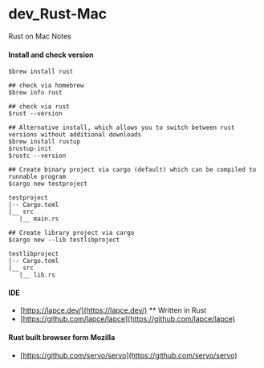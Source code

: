 # dev_Rust-Mac
Rust on Mac Notes

#### Install and check version
```
$brew install rust

## check via homebrew
$brew info rust

## check via rust
$rust --version

## Alternative install, which allows you to switch between rust versions without additional downloads
$brew install rustup
$rustup-init
$rustc --version

## Create binary project via cargo (default) which can be compiled to runnable program
$cargo new testproject

testproject
|-- Cargo.toml
|__ src
   |__ main.rs

## Create library project via cargo
$cargo new --lib testlibproject

testlibproject
|-- Cargo.toml
|__ src
   |__ lib.rs

```

#### IDE
- [https://lapce.dev/](https://lapce.dev/) ** Written in Rust
- [https://github.com/lapce/lapce](https://github.com/lapce/lapce)

#### Rust built browser form Mozilla
- [https://github.com/servo/servo](https://github.com/servo/servo)
